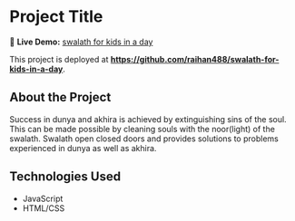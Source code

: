 # Project Title

🚀 **Live Demo:** [swalath for kids in a day](https://github.com/raihan488/swalath-for-kids-in-a-day)

This project is deployed at **https://github.com/raihan488/swalath-for-kids-in-a-day**.

## About the Project
Success in dunya and akhira is achieved by extinguishing sins of the soul. This can be made possible by 
cleaning souls with the noor(light) of the swalath. Swalath open closed doors and provides solutions to
problems experienced in dunya as well as akhira. 

## Technologies Used

- JavaScript
- HTML/CSS


